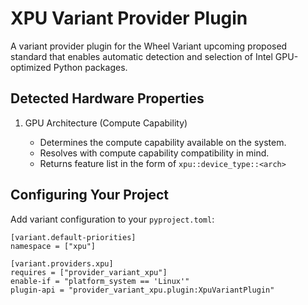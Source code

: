 # XPU Variant Provider Plugin

A variant provider plugin for the Wheel Variant upcoming proposed standard
that enables automatic detection and selection of Intel GPU-optimized
Python packages.

## Detected Hardware Properties

1. GPU Architecture (Compute Capability)

   * Determines the compute capability available on the system.
   * Resolves with compute capability compatibility in mind.
   * Returns feature list in the form of `xpu::device_type::<arch>`

## Configuring Your Project

Add variant configuration to your `pyproject.toml`:

```
[variant.default-priorities]
namespace = ["xpu"]

[variant.providers.xpu]
requires = ["provider_variant_xpu"]
enable-if = "platform_system == 'Linux'"
plugin-api = "provider_variant_xpu.plugin:XpuVariantPlugin"
```
